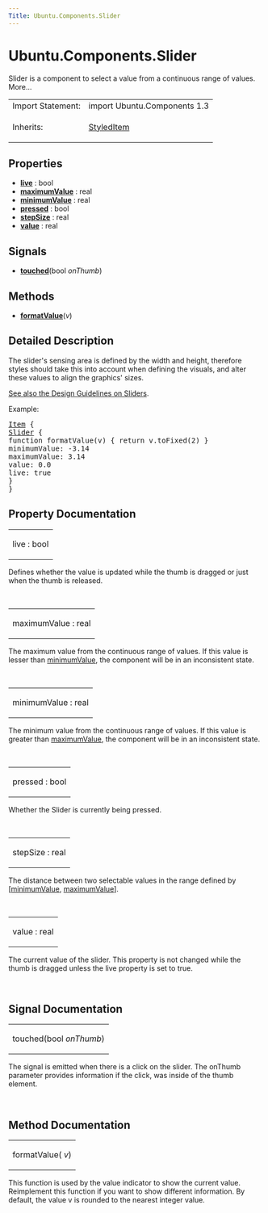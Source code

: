 ```yaml
---
Title: Ubuntu.Components.Slider
---
```


# Ubuntu.Components.Slider

<span class="subtitle"></span>
<!-- $$$Slider-brief -->
<p>Slider is a component to select a value from a continuous range of values. More...</p>
<!-- @@@Slider -->
<table class="alignedsummary">
<tr><td class="memItemLeft rightAlign topAlign"> Import Statement:</td><td class="memItemRight bottomAlign"> import Ubuntu.Components 1.3</td></tr><tr><td class="memItemLeft rightAlign topAlign"> Inherits:</td><td class="memItemRight bottomAlign"> <p><a href="Ubuntu.Components.StyledItem.md">StyledItem</a></p>
</td></tr></table><ul>
</ul>
<h2 id="properties">Properties</h2>
<ul>
<li class="fn"><b><b><a href="#live-prop">live</a></b></b> : bool</li>
<li class="fn"><b><b><a href="#maximumValue-prop">maximumValue</a></b></b> : real</li>
<li class="fn"><b><b><a href="#minimumValue-prop">minimumValue</a></b></b> : real</li>
<li class="fn"><b><b><a href="#pressed-prop">pressed</a></b></b> : bool</li>
<li class="fn"><b><b><a href="#stepSize-prop">stepSize</a></b></b> : real</li>
<li class="fn"><b><b><a href="#value-prop">value</a></b></b> : real</li>
</ul>
<h2 id="signals">Signals</h2>
<ul>
<li class="fn"><b><b><a href="#touched-signal">touched</a></b></b>(bool <i>onThumb</i>)</li>
</ul>
<h2 id="methods">Methods</h2>
<ul>
<li class="fn"><b><b><a href="#formatValue-method">formatValue</a></b></b>(<i>v</i>)</li>
</ul>
<!-- $$$Slider-description -->
<h2 id="details">Detailed Description</h2>
</p>
<p>The slider's sensing area is defined by the width and height, therefore styles should take this into account when defining the visuals, and alter these values to align the graphics' sizes.</p>
<p><a href="../design/building-blocks/selection.md#slider">See also the Design Guidelines on Sliders</a>.</p>
<p>Example:</p>
<pre class="qml"><span class="type"><a href="QtQuick.Item.md">Item</a></span> {
<span class="type"><a href="index.html">Slider</a></span> {
<span class="keyword">function</span> <span class="name">formatValue</span>(<span class="name">v</span>) { <span class="keyword">return</span> <span class="name">v</span>.<span class="name">toFixed</span>(<span class="number">2</span>) }
<span class="name">minimumValue</span>: -<span class="number">3.14</span>
<span class="name">maximumValue</span>: <span class="number">3.14</span>
<span class="name">value</span>: <span class="number">0.0</span>
<span class="name">live</span>: <span class="number">true</span>
}
}</pre>
<!-- @@@Slider -->
<h2>Property Documentation</h2>
<!-- $$$live -->
<table class="qmlname"><tr valign="top" id="live-prop"><td class="tblQmlPropNode"><p><span class="name">live</span> : <span class="type">bool</span></p></td></tr></table><p>Defines whether the value is updated while the thumb is dragged or just when the thumb is released.</p>
<!-- @@@live -->
<br/>
<!-- $$$maximumValue -->
<table class="qmlname"><tr valign="top" id="maximumValue-prop"><td class="tblQmlPropNode"><p><span class="name">maximumValue</span> : <span class="type">real</span></p></td></tr></table><p>The maximum value from the continuous range of values. If this value is lesser than <a href="#minimumValue-prop">minimumValue</a>, the component will be in an inconsistent state.</p>
<!-- @@@maximumValue -->
<br/>
<!-- $$$minimumValue -->
<table class="qmlname"><tr valign="top" id="minimumValue-prop"><td class="tblQmlPropNode"><p><span class="name">minimumValue</span> : <span class="type">real</span></p></td></tr></table><p>The minimum value from the continuous range of values. If this value is greater than <a href="#maximumValue-prop">maximumValue</a>, the component will be in an inconsistent state.</p>
<!-- @@@minimumValue -->
<br/>
<!-- $$$pressed -->
<table class="qmlname"><tr valign="top" id="pressed-prop"><td class="tblQmlPropNode"><p><span class="name">pressed</span> : <span class="type">bool</span></p></td></tr></table><p>Whether the Slider is currently being pressed.</p>
<!-- @@@pressed -->
<br/>
<!-- $$$stepSize -->
<table class="qmlname"><tr valign="top" id="stepSize-prop"><td class="tblQmlPropNode"><p><span class="name">stepSize</span> : <span class="type">real</span></p></td></tr></table><p>The distance between two selectable values in the range defined by [<a href="#minimumValue-prop">minimumValue</a>, <a href="#maximumValue-prop">maximumValue</a>].</p>
<!-- @@@stepSize -->
<br/>
<!-- $$$value -->
<table class="qmlname"><tr valign="top" id="value-prop"><td class="tblQmlPropNode"><p><span class="name">value</span> : <span class="type">real</span></p></td></tr></table><p>The current value of the slider. This property is not changed while the thumb is dragged unless the live property is set to true.</p>
<!-- @@@value -->
<br/>
<h2>Signal Documentation</h2>
<!-- $$$touched -->
<table class="qmlname"><tr valign="top" id="touched-signal"><td class="tblQmlFuncNode"><p><span class="name">touched</span>(<span class="type">bool</span><i> onThumb</i>)</p></td></tr></table><p>The signal is emitted when there is a click on the slider. The onThumb parameter provides information if the click, was inside of the thumb element.</p>
<!-- @@@touched -->
<br/>
<h2>Method Documentation</h2>
<!-- $$$formatValue -->
<table class="qmlname"><tr valign="top" id="formatValue-method"><td class="tblQmlFuncNode"><p><span class="name">formatValue</span>(<i> v</i>)</p></td></tr></table><p>This function is used by the value indicator to show the current value. Reimplement this function if you want to show different information. By default, the value v is rounded to the nearest integer value.</p>
<!-- @@@formatValue -->
<br/>
